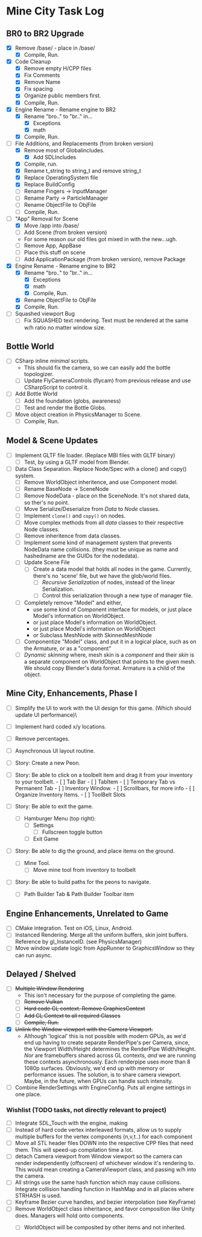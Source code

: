 # Mine City Task Log

## BR0 to BR2 Upgrade
- [x] Remove /base/ - place in /base/
	- [x] Compile, Run.
- [x] Code Cleanup
	- [x] Remove empty H/CPP files
	- [x] Fix Comments 
	- [x] Remove Name
	- [x] Fix spacing
	- [x] Organize public members first.
	- [x] Compile, Run.
- [x] Engine Rename - Rename engine to BR2
	- [x] Rename "bro.." to "br.." in...
		- [x] Exceptions
		- [x] math
	- [x] Compile, Run.
- [ ] File Additions, and Replacements (from broken version)	
	- [x] Remove most of Globalincludes.
		- [x] Add SDLIncludes
	- [x] Compile, run.
	- [x] Rename t_string to string_t and remove string_t
	- [x] Replace OperatingSystem file
	- [x] Replace BuildConfig
	- [ ] Rename Fingers -> InputManager
	- [ ] Rename Party -> ParticleManager
	- [ ] Rename ObjectFile to ObjFile
	- [ ] Compile, Run.
- [ ] "App" Removal for Scene
	- [x] Move /app into /base/
	- [ ] Add Scene (from broken version)
	* For some reason our old files got mixed in with the new...ugh.
	- [ ] Remove App, AppBase
	- [ ] Place this stuff on scene
	- [ ] Add ApplicationPackage (from broken version), remove Package 
- [x] Engine Rename - Rename engine to BR2
	- [x] Rename "bro.." to "br.." in...
		- [x] Exceptions
		- [x] math
		- [x] Compile, Run.
	- [x] Rename ObjectFile to ObjFile
	- [x] Compile, Run.
- [ ] Squashed viewport Bug
	- [ ] Fix SQUASHED text rendering.  Text must be rendered at the same w/h ratio no matter window size.

## Bottle World
- [ ] CSharp inline *minimal* scripts.
	* This should fix the camera, so we can easily add the bottle topologizer.
	- [ ] Update FlyCameraControls (flycam) from previous release and use CSharpScript to control it.
- [ ] Add Bottle World
	- [ ] Add the foundation (globs, awareness)
	- [ ] Test and render the Bottle Globs.
- [ ] Move object creation in PhysicsManager to Scene.
	- [ ] Compile, Run.

## Model & Scene Updates
- [ ] Implement GLTF file loader. (Replace MBI files with GLTF binary)
	- [ ] Test, by using a GLTF model from Blender.
- [ ] Data Class Separation. Replace Node/Spec with a clone() and copy() system.
	- [ ] Remove WorldObject inheritence, and use Component model.
	- [ ] Rename BaseNode -> SceneNode
	- [ ] Remove NodeData - place on the SceneNode.  It's not shared data, so ther's no point.
	- [ ] Move Serialize/Deserialize from _Data_ to _Node_ classes.
	- [ ] Implement `clone()` and `copy()` on nodes.
	- [ ] Move complex methods from all *data* classes to their respective Node classes.
	- [ ] Remove inheritence from data classes.
	- [ ] Implement some kind of management system that prevents NodeData name collisions. (they must be unique as name and hashedname are the GUIDs for the nodedata).
	- [ ] Update Scene File
		- [ ] Create a data model that holds all nodes in the game.  Currently, there's no 'scene' file, but we have the glob/world files.
			- [ ] *Recursive Serialization* of nodes, instead of the linear Serialization.  
			- [ ] Control this serialization through a new type of manager file.
	- [ ] Completely remove "Model" and either, 
		* use some kind of Component interface for models, or just place Model's information on WorldObject.
		* or just place Model's information on WorldObject.
		* or just place Model's information on WorldObject
		* or Subclass MeshNode with SkinnedMeshNode
	- [ ] Componentize "Model" class, and put it in a logical place, such as on the Armature, or as a "component"
	- [ ] *Dynamic skinning* where, mesh skin is a *component* and their *skin* is a separate component on WorldObject that points to the given mesh. We should copy Blender's data format.  Armature is a child of the object.

## Mine City, Enhancements, Phase I
- [ ] Simplify the UI to work with the UI design for this game.  (Which should update UI performance)\
- [ ] Implement hard coded x/y locations.  
- [ ] Remove percentages.
- [ ] Asynchronous UI layout routine.

- [ ] Story: Create a new Peon.	
		
- [ ] Story: Be able to click on a toolbelt item and drag it from your inventory to your toolbelt.
		- [ ] Tab Bar
			- [ ] TabItem
			- [ ] Temporary Tab vs Permanent Tab
		- [ ] Inventory Window.
			- [ ] Scrollbars, for more info
			- [ ] Organize Inventory Items.
		- [ ] ToolBelt Slots

- [ ] Story: Be able to exit the game.
	- [ ] Hamburger Menu (top right): 
		- [ ] Settings
			- [ ] Fullscreen toggle button
		- [ ] Exit Game

- [ ] Story: Be able to dig the ground, and place items on the ground.
	- [ ] Mine Tool.
		- [ ] Move mine tool from inventory to toolbelt

- [ ] Story: Be able to build paths for the peons to navigate.
	- [ ] Path Builder Tab & Path Builder Toolbar item

## Engine Enhancements, Unrelated to Game
- [ ] CMake integration. Test on iOS, Linux, Android.
- [ ] Instanced Rendering. Merge all the uniform buffers, skin joint buffers. Reference by gl_InstanceID. (see PhysicsManager)
- [ ] Move window update logic from AppRunner to GraphicsWindow so they can run async.

## Delayed / Shelved 
- [ ] ~~Multiple Window Rendering~~
	* This isn't necessary for the purpose of completing the game.
	- [ ] ~~Remove Vulkan~~
	- [ ] ~~Hard code GL context. Remove GraphicsContext~~
	- [ ] ~~Add GL Context to all required Classes~~
	- [ ] ~~Compile, Run.~~
- [x] ~~Unlink the Window viewport with the Camera Viewport.~~
	* Although 'logical' this is not possible with modern GPUs, as we'd end up having to create separate RenderPipe's per Camera, since, the Viewport Width/Height determines the RenderPipe Width/Height. *Nor* are framebuffers shared across GL contexts, *and* we are running these contexts asynchronously. Each renderpipe uses more than 8 1080p surfaces.  Obviously, we'd end up with memory or performance issues.  The solution, is to share camera viewport.  Maybe, in the future, when GPUs can handle such intensity.
- [ ] Combine RenderSettings with EngineConfig.  Puts all engine settings in one place.

### Wishlist (TODO tasks, not directly relevant to project)
- [ ] Integrate SDL_Touch with the engine, making 
- [ ] Instead of hard code vertex interleaved formats, allow us to supply multiple buffers for the vertex components (n,v,t..) for each component
- [ ] Move all STL header files DOWN into the respective CPP files that need them. This will speed-up compilation time a lot.
- [ ] detach Camera viewport from Window viewport so the camera can render independently (offscreen) of whichever window it's rendering to.  This would mean creating a CameraViewport class, and passing w/h into the camera.
- [ ] All strings use the same hash function which may cause collisions.  Integrate collision handling function in HashMap and in all places where STRHASH is used.
- [ ] Keyframe Bezier curve handles, and bezier interpolation (see KeyFrame)
- [ ] Remove WorldObject class inheritance, and favor composition like Unity does.  Managers will hold onto components.
	- [ ] WorldObject will be composited by other items and not inherited.

